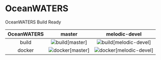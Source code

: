 # OceanWATERS
OceanWATERS Build Ready


| OceanWATERS | master | melodic-devel |
|:-----------:|:------:|:-------------:|
| build       | ![build[master]](https://github.com/Samahu/OceanWATERS/workflows/OceanWATERS/badge.svg?branch=master) | ![build[melodic-devel]](https://github.com/Samahu/OceanWATERS/workflows/OceanWATERS/badge.svg?branch=melodic-devel) |
| docker      | ![docker[master]](https://github.com/Samahu/OceanWATERS/workflows/OceanWATERS-Docker/badge.svg?branch=master) | ![docker[melodic-devel]](https://github.com/Samahu/OceanWATERS/workflows/OceanWATERS-Docker/badge.svg?branch=melodic-devel) |
